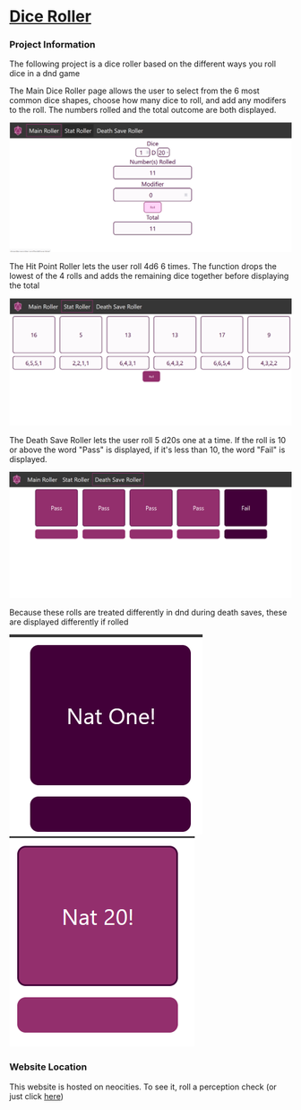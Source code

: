# [Dice Roller](https://diceroller.neocities.org/)

### Project Information
The following project is a dice roller based on the different ways you roll dice in a dnd game

The Main Dice Roller page allows the user to select from the 6 most common dice shapes, choose how many dice to roll, and add any modifers to the roll.
The numbers rolled and the total outcome are both displayed.

![Main Page](img/mainScreen.png)

The Hit Point Roller lets the user roll 4d6 6 times. The function drops the lowest of the 4 rolls and adds the remaining dice together before displaying the total

![HitPoint Page](img/stats.png)

The Death Save Roller lets the user roll 5 d20s one at a time. If the roll is 10 or above the word "Pass" is displayed, if it's less than 10, the word "Fail" is displayed.

![DeathSaves Page](img/deathSaves.png)

Because these rolls are treated differently in dnd during death saves, these are displayed differently if rolled

![Nat One display](img/NatOne.png) ![Nat Twenty display](img/NatTwenty.png)

### Website Location
This website is hosted on neocities. To see it, roll a perception check (or just click [here](https://diceroller.neocities.org/))



